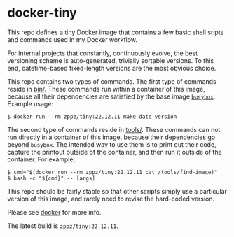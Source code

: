 # docker-tiny

This repo defines a tiny Docker image that contains a few basic shell sripts and commands used in my Docker workflow.

For internal projects that constantly, continuously evolve, the best versioning scheme is auto-generated, trivially sortable versions. To this end, datetime-based fixed-length versions are the most obvious choice.

This repo contains two types of commands. The first type of commands reside in [bin/](./bin). These commands run within a container of this image, because all their dependencies are satisfied by the base image [`busybox`](https://hub.docker.com/_/busybox). Example usage:

```
$ docker run --rm zppz/tiny:22.12.11 make-date-version
```

The second type of commands reside in [tools/](./tools). These commands can not run directly in a container of this image, because their dependencies go beyond `busybox`. The intended way to use them is to print out their code, capture the printout outside of the container, and then run it outside of the container. For example,

```
$ cmd="$(docker run --rm zppz/tiny:22.12.11 cat /tools/find-image)"
$ bash -c "${cmd}" -- [args]
```

This repo should be fairly stable so that other scripts simply use a particular version of this image, and rarely need to revise the hard-coded version.

Please see [docker](https://github.com/zpz/docker) for more info.

The latest build is `zppz/tiny:22.12.11`.